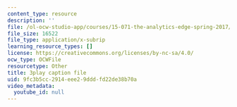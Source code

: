 ```yaml
---
content_type: resource
description: ''
file: /ol-ocw-studio-app/courses/15-071-the-analytics-edge-spring-2017/9fc3b5cc2914eee29dddfd22de38b70a_xxjhXhhcg74.srt
file_size: 16522
file_type: application/x-subrip
learning_resource_types: []
license: https://creativecommons.org/licenses/by-nc-sa/4.0/
ocw_type: OCWFile
resourcetype: Other
title: 3play caption file
uid: 9fc3b5cc-2914-eee2-9ddd-fd22de38b70a
video_metadata:
  youtube_id: null
---
```

